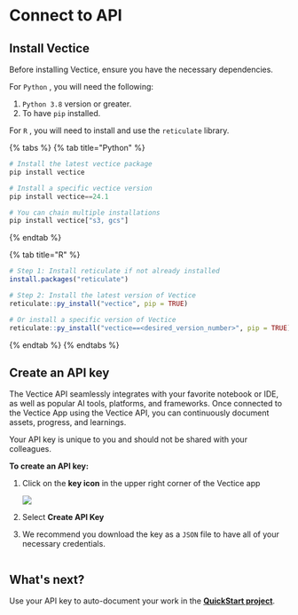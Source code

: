 # Connect to API

## Install Vectice

Before installing Vectice, ensure you have the necessary dependencies.

For `Python` , you will need the following:&#x20;

1. `Python 3.8` version or greater.
2. To have `pip` installed.

For `R` , you will need to install and use the `reticulate` library.

{% tabs %}
{% tab title="Python" %}
```python
# Install the latest vectice package
pip install vectice

# Install a specific vectice version
pip install vectice==24.1

# You can chain multiple installations
pip install vectice["s3, gcs"]
```
{% endtab %}

{% tab title="R" %}
```r
# Step 1: Install reticulate if not already installed
install.packages("reticulate")

# Step 2: Install the latest version of Vectice
reticulate::py_install("vectice", pip = TRUE)

# Or install a specific version of Vectice
reticulate::py_install("vectice==<desired_version_number>", pip = TRUE)
```
{% endtab %}
{% endtabs %}

## Create an API key

The Vectice API seamlessly integrates with your favorite notebook or IDE, as well as popular AI tools, platforms, and frameworks. Once connected to the Vectice App using the Vectice API, you can continuously document assets, progress, and learnings.&#x20;


Your API key is unique to you and should not be shared with your colleagues.&#x20;


**To create an API key:**

1.  Click on the **key icon** in the upper right corner of the Vectice app

    ![](../.gitbook/assets/api-key.png)
2. Select **Create API Key**
3. We recommend you download the key as a `JSON` file to have all of your necessary credentials.

<figure><img src="https://lh7-us.googleusercontent.com/slidesz/AGV_vUccF6DToMTgsxzg8MCgjoEMYhcpkHFFQ5EwbqpRusAldLYiSZ_M7pZDNeSbuImK44Htab4-tBVTDF3Af33NZxXnP2b8xG8XrnWJTtxwPz-7E97Xo6ARIFehcStbuD_9ZW74sx2yD-dUGXQHp-zniHHaXdMXq287=s2048?key=hHxk__FlAKgpd8LAD5j7GQ" alt=""><figcaption></figcaption></figure>

## What's next?

Use your API key to auto-document your work in the [**QuickStart project**](../quickstart/quickstart-auto-document-your-work.md).
